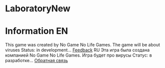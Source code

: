 # LaboratoryNew
Information EN
=====================
This game was created by No Game No Life Games.
The game will be about viruses
Status: in development...
[Feedback](https://vk.com/id505013603)
RU
Эта игра была создана компанией  No Game No Life Games.
Игра будет про вирусы
Статус: в разработке...
[Обратная связь](https://vk.com/id505013603)
